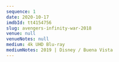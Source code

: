```yaml
---
sequence: 1
date: 2020-10-17
imdbId: tt4154756
slug: avengers-infinity-war-2018
venue: null
venueNotes: null
medium: 4k UHD Blu-ray
mediumNotes: 2019 | Disney / Buena Vista
---
```


